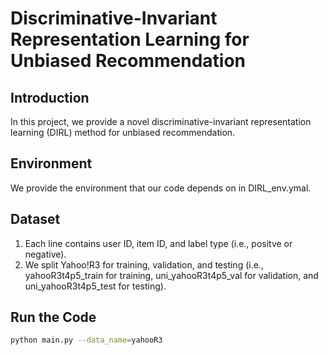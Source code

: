 # Discriminative-Invariant Representation Learning for Unbiased Recommendation

## Introduction

In this project, we provide a novel discriminative-invariant representation learning (DIRL) method for unbiased recommendation.

## Environment

We provide the environment that our code depends on in DIRL_env.ymal.

## Dataset

1. Each line contains user ID, item ID, and label type (i.e., positve or negative).
2. We split Yahoo!R3 for training, validation, and testing (i.e., yahooR3t4p5_train for training, uni_yahooR3t4p5_val for validation, and uni_yahooR3t4p5_test for testing).

## Run the Code

```bash
python main.py --data_name=yahooR3
```
